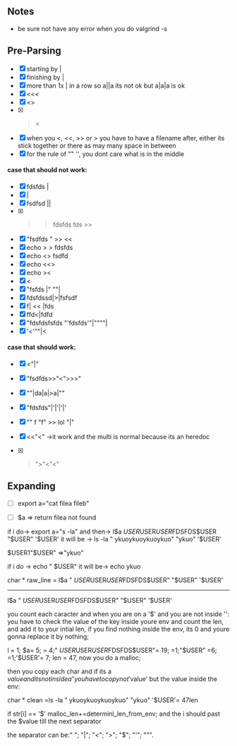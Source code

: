 ## Notes
- be sure not have any error when you do valgrind -s

## Pre-Parsing
- [x] starting  by |
- [x] finishing by |
- [x] more than 1x | in a row so a||a its not ok but a|a|a is ok
- [x] <<< 
- [x] <>
- [x] ><
- [x] when you <, <<, >> or > you have to have a filename after, either its stick together or there as may many space in between
- [x] for the rule of "" '', you dont care what is in the middle

#### case that should not work:
- [x] fdsfds |
- [x] |
- [x] fsdfsd ||
- [x] >> fdsfds fds >>
- [x] "fsdfds "  >> <<
- [x] echo > > fdsfds
- [x] echo <> fsdfd
- [x] echo <<>
- [x] echo ><
- [x] <
- [x] "fsfds |" ""|
- [x] fdsfdssd|>|fsfsdf
- [x] f|       <<    |fds
- [x] ffd<|fdfd
- [x] "fdsfdsfsfds "'fdsfds'"|""""|
- [x]  '<'""|<

#### case that should work:
- [x] <"|"
- [x] "fsdfds>>"<">>>"
- [x] ""|da|a|>a|""
- [x] "fdsfds"|'|'|'|'
- [x] "" f "f" >> lol "|"
- [x]  <<"<" ->it work and the multi is normal because its an heredoc
- [x] >">"<"<"


## Expanding

- [ ]  export a="cat filea fileb"
- [ ]  $a => return filea not found



if i do-> 
    export a="s -la"
and then->
    l$a $USER$USER$USER$FDSFDS$USER "$USER" '$USER'
it will be ->
    ls -la      "  ykuoykuoykuoykuo" "ykuo" '$USER'


$USER1"$USER" =>"ykuo"

if i do ->
    echo "            $USER"
it will be->
    echo             ykuo 


char * raw_line = l$a      "  $USER$USER$USER$FDSFDS$USER" "$USER" '$USER'



---------------------------------------------------------------------
l$a      "       $USER$USER$USER$FDSFDS$USER" "$USER" '$USER'

you count each caracter and when you are on a '$' and you are not inside '':
you have to check the value of the key inside youre env and count the len, and add it to your intial len, if you find nothing inside the env, its 0 and youre gonna replace it by nothing;

l = 1; $a= 5;      = 4;"  $USER$USER$USER$FDSFDS$USER"= 19; =1;"$USER" =6; =1;'$USER'= 7;
len = 47, now you do a malloc;

then you copy each char and if its a $value and its not inside a '' you have to copy not '$value' but the value inside the env:


char * clean =ls -la      "  ykuoykuoykuoykuo" "ykuo" '$USER'= 47len  

if str[i] == '$'
    malloc_len+=determinl_len_from_env;
    and the i should past the $value till the next separator

the separator can be:" "; "|"; "<"; ">"; "$"; "'"; """.
